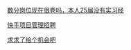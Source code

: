 [数分岗位现在很卷吗，本人25届没有实习经](https://www.nowcoder.com/feed/main/detail/2a82c45ff86949d9923c195d4fddb32a?fromPut=jj-github&urlSource=extension-api)

[快手项目管理招聘](https://www.nowcoder.com/feed/main/detail/4d3f3816e1e34d5c8bc339edba74093b?fromPut=jj-github&urlSource=extension-api)

[求求了给个机会吧](https://www.nowcoder.com/discuss/651677953062940672?fromPut=jj-github&urlSource=extension-api)